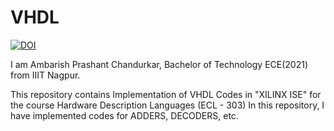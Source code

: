 # VHDL 
[![DOI](https://zenodo.org/badge/211914099.svg)](https://zenodo.org/badge/latestdoi/211914099)

I am Ambarish Prashant Chandurkar, Bachelor of Technology ECE(2021) from IIIT Nagpur.

This repository contains Implementation of VHDL Codes in "XILINX ISE" for the course Hardware Description Languages (ECL - 303)
In this repository, I have implemented codes for ADDERS, DECODERS, etc.
